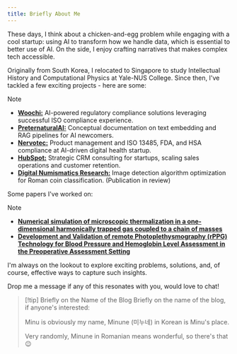 ```yaml
---
title: Briefly About Me 
---
```


These days, I think about a chicken-and-egg problem while engaging with a cool startup: using AI to transform how we handle data, which is essential to better use of AI. On the side, I enjoy crafting narratives that makes complex tech accessible.

Originally from South Korea, I relocated to Singapore to study Intellectual History and Computational Physics at Yale-NUS College. Since then, I've tackled a few exciting projects - here are some:

> [!note] 
> - [**Woochi:**](https://www.woochi.ai) AI-powered regulatory compliance solutions leveraging successful ISO compliance experience.
> - [**PreternaturalAI:**](https://preternatural.ai) Conceptual documentation on text embedding and RAG pipelines for AI newcomers.
> - [**Nervotec:**](https://www.nervotec.com) Product management and ISO 13485, FDA, and HSA compliance at AI-driven digital health startup.
> - [**HubSpot:**](https://www.hubspot.com) Strategic CRM consulting for startups, scaling sales operations and customer retention.
> - [**Digital Numismatics Research:**](https://www.yale-nus.edu.sg/story/20-november-2020-yale-nus-students-step-outside-their-majors-to-embark-on-interdisciplinary-research-projects/) Image detection algorithm optimization for Roman coin classification. (Publication in review)

Some papers I've worked on:
> [!note] 
> - [**Numerical simulation of microscopic thermalization in a one-dimensional harmonically trapped gas coupled to a chain of masses**](https://scholar.google.com/citations?view_op=view_citation&hl=en&user=Mf6g9jUAAAAJ&citation_for_view=Mf6g9jUAAAAJ:u-x6o8ySG0sC)
> - [**Development and Validation of remote Photoplethysmography (rPPG) Technology for Blood Pressure and Hemoglobin Level Assessment in the Preoperative Assessment Setting**](https://preprints.jmir.org/preprint/60455)

I'm always on the lookout to explore exciting problems, solutions, and, of course, effective ways to capture such insights. 

Drop me a message if any of this resonates with you, would love to chat! 

> [!tip] Briefly on the Name of the Blog
> Briefly on the name of the blog, if anyone's interested:
>
> Minu is obviously my name, Minune (미누네) in Korean is Minu's place.
>
> Very randomly, Minune in Romanian means wonderful, so there's that 😉 

